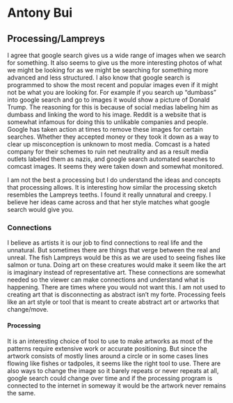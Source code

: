 # Antony Bui

## Processing/Lampreys


I agree that google search gives us a wide range of images when we search for something. It also seems to give us the more interesting photos of what we might be looking for as we might be searching for something more advanced and less structured. I also know that google search is programmed to show the most recent and popular images even if it might not be what you are looking for. For example if you search up “dumbass” into google search and go to images it would show a picture of Donald Trump. The reasoning for this is because of social medias labeling him as dumbass and linking the word to his image. Reddit is a website that is somewhat infamous for doing this to unlikable companies and people. Google has taken action at times to remove these images for certain searches. Whether they accepted money or they took it down as a way to clear up misconception is unknown to most media. Comcast is a hated company for their schemes to ruin net neutrality and as a result media outlets labeled them as nazis, and google search automated searches to comcast images. It seems they were taken down and somewhat monitored. 

I am not the best a processing but I do understand the ideas and concepts that processing allows. It is interesting how similar the processing sketch resembles the Lampreys teeths. I found it really unnatural and creepy. I believe her ideas came across and that her style matches what google search would give you.


### Connections


I believe as artists it is our job to find connections to real life and the unnatural. But sometimes there are things that verge between the real and unreal. The fish Lampreys would be this as we are used to seeing fishes like salmon or tuna. Doing art on these creatures would make it seem like the art is imaginary instead of representative art. These connections are somewhat needed so the viewer can make connections and understand what is happening. There are times where you would not want this. I am not used to creating art that is disconnecting as abstract isn’t my forte. Processing feels like an art style or tool that is meant to create abstract art or artworks that change/move. 


#### Processing

It is an interesting choice of tool to use to make artworks as most of the patterns require extensive work or accurate positioning. But since the artwork consists of mostly lines around a circle or in some cases lines flowing like fishes or tadpoles, it seems like the right tool to use. There are also ways to change the image so it barely repeats or never repeats at all, google search could change over time and if the processing program is connected to the internet in someway it would be the artwork never remains the same. 

